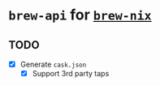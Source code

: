 # `brew-api` for [`brew-nix`](https://github.com/BatteredBunny/brew-nix)

## TODO

- [x] Generate `cask.json`
  - [x] Support 3rd party taps
